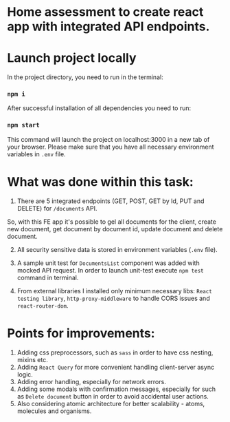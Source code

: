 # Home assessment to create react app with integrated API endpoints.

# Launch project locally

In the project directory, you need to run in the terminal:

### `npm i`

After successful installation of all dependencies you need to run:

### `npm start`

This command will launch the project on localhost:3000 in a new tab of your
browser. 
Please make sure that you have all necessary environment variables in `.env` file.

# What was done within this task:
1. There are 5 integrated endpoints (GET, POST, GET by Id, PUT and DELETE) 
for `/documents` API.

So, with this FE app it's possible to gel all documents for the client,
create new document, get document by document id, update document and delete document.

2. All security sensitive data is stored in environment variables (`.env` file).

3. A sample unit test for `DocumentsList` component was added with mocked API request.
In order to launch unit-test execute `npm test` command in terminal.

4. From external libraries I installed only minimum necessary libs: 
`React testing library`, `http-proxy-middleware` to handle CORS issues and `react-router-dom`.

# Points for improvements:
1. Adding css preprocessors, such as `sass` in order to have css nesting, mixins etc.
2. Adding `React Query` for more convenient handling client-server async logic.
3. Adding error handling, especially for network errors.
4. Adding some modals with confirmation messages, especially for such as `Delete document` button 
in order to avoid accidental user actions.
5. Also considering atomic architecture for better scalability - atoms, molecules
and organisms.


